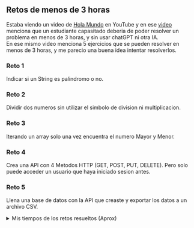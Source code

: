 ## Retos de menos de 3 horas

Estaba viendo un video de [Hola Mundo](https://www.youtube.com/@HolaMundoDev) en YouTube y en ese [video](https://www.youtube.com/watch?v=QcaZLO59Vpc&t=419s&ab_channel=HolaMundo) menciona que un estudiante capasitado deberia de poder resolver un problema en menos de 3 horas, y sin usar chatGPT ni otra IA. <br>
En ese mismo video menciona 5 ejercicios que se pueden resolver en menos de 3 horas, y me parecio una buena idea intentar resolverlos. <br>

### Reto 1
Indicar si un String es palindromo o no.

### Reto 2
Dividir dos numeros sin utilizar el simbolo de division ni multiplicacion.

### Reto 3
Iterando un array solo una vez encuentra el numero Mayor y Menor.

### Reto 4
Crea una API con 4 Metodos HTTP (GET, POST, PUT, DELETE). Pero solo puede acceder un usuario que haya iniciado sesion antes.

### Reto 5
Llena una base de datos con la API que creaste y exportar los datos a un archivo CSV.

<details>
    <summary>Mis tiempos de los retos resueltos (Aprox)</summary>
    <ul>
        <li>Reto 1: 10 minutos</li>
        <li>Reto 2: 38 minutos</li>
        <li>Reto 3: 25 minutos</li>
        <li>Reto 4/5: 1 hora 50 minutos</li>
    </ul>
</details>